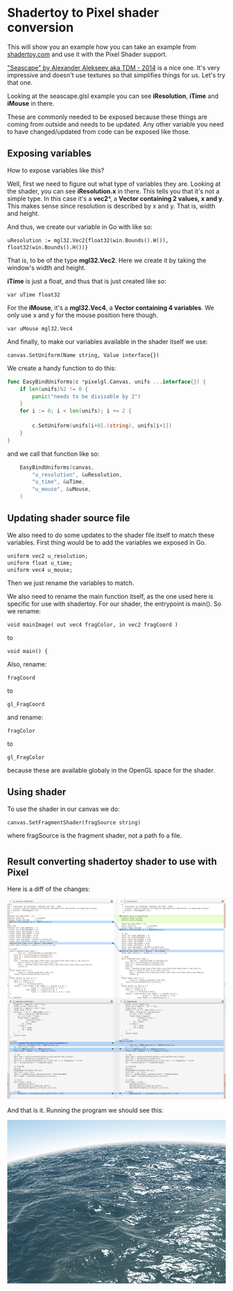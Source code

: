 # Shadertoy to Pixel shader conversion

This will show you an example how you can take an example from [shadertoy.com](shadertoy.com) and use it with the Pixel Shader support.

["Seascape" by Alexander Alekseev aka TDM - 2014](https://www.shadertoy.com/view/Ms2SD1) is a nice one. It's very impressive and doesn't use textures so that simplifies things for us. Let's try that one.

Looking at the seascape.glsl example you can see **iResolution**, **iTime** and **iMouse** in there.

These are commonly needed to be exposed because these things are coming from outside and needs to be updated. Any other variable you need to have changed/updated from code can be exposed like those.

## Exposing variables

How to expose variables like this?

Well, first we need to figure out what type of variables they are. Looking at the shader, you can see **iResolution.x** in there. This tells you that it's not a simple type. In this case it's a **vec2***, a **Vector containing 2 values, x and y**. This makes sense since resolution is described by x and y. That is, width and height.

And thus, we create our variable in Go with like so:
```
uResolution := mgl32.Vec2{float32(win.Bounds().W()), float32(win.Bounds().H())}
```
That is, to be of the type **mgl32.Vec2**. Here we create it by taking the window's width and height.

**iTime** is just a float, and thus that is just created like so:
```
var uTime float32
```

For the **iMouse**, it's a **mgl32.Vec4**, a **Vector containing 4 variables**. We only use x and y for the mouse position here though.
```
var uMouse mgl32.Vec4
```

And finally, to make our variables available in the shader itself we use:
```
canvas.SetUniform(Name string, Value interface{})
```

We create a handy function to do this:

``` go
func EasyBindUniforms(c *pixelgl.Canvas, unifs ...interface{}) {
	if len(unifs)%2 != 0 {
		panic("needs to be divisable by 2")
	}
	for i := 0; i < len(unifs); i += 2 {

		c.SetUniform(unifs[i+0].(string), unifs[i+1])
	}
}
```
and we call that function like so:

``` go
	EasyBindUniforms(canvas,
		"u_resolution", &uResolution,
		"u_time", &uTime,
		"u_mouse", &uMouse,
	)
```

## Updating shader source file

We also need to do some updates to the shader file itself to match these variables. First thing would be to add the variables we exposed in Go.

```
uniform vec2 u_resolution;
uniform float u_time;
uniform vec4 u_mouse;
```
Then we just rename the variables to match.

We also need to rename the main function itself, as the one used here is specific for use with shadertoy. For our shader, the entrypoint is main(). So we rename:
```
void mainImage( out vec4 fragColor, in vec2 fragCoord )
```
to
```
void main() {
```


Also, rename:
```
fragCoord
```
to
```
gl_FragCoord
```

and rename:
```
fragColor
```
to
```
gl_FragColor
```
because these are available globaly in the OpenGL space for the shader.


## Using shader
To use the shader in our canvas we do:
```
canvas.SetFragmentShader(fragSource string)
```
where fragSource is the fragment shader, not a path fo a file.

#

## Result converting shadertoy shader to use with Pixel

Here is a diff of the changes:

![seascape animation](shader_diffs.png "Seascape animation")


And that is it. Running the program we should see this:

![seascape animation](seascape.gif "Seascape animation")
